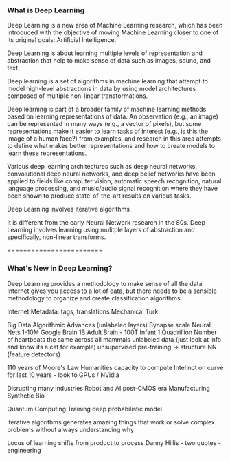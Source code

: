 <h3>What is Deep Learning</h3>

Deep Learning is a new area of Machine Learning research, which has been introduced with the objective of moving Machine Learning closer to one of its original goals: Artificial Intelligence.

Deep Learning is about learning multiple levels of representation and abstraction that help to make sense of data such as images, sound, and text.

Deep learning is a set of algorithms in machine learning that attempt to model high-level abstractions in data by using model architectures composed of multiple non-linear transformations.

Deep learning is part of a broader family of machine learning methods based on learning representations of data. An observation (e.g., an image) can be represented in many ways (e.g., a vector of pixels), but some representations make it easier to learn tasks of interest (e.g., is this the image of a human face?) from examples, and research in this area attempts to define what makes better representations and how to create models to learn these representations.

Various deep learning architectures such as deep neural networks, convolutional deep neural networks, and deep belief networks have been applied to fields like computer vision, automatic speech recognition, natural language processing, and music/audio signal recognition where they have been shown to produce state-of-the-art results on various tasks.

Deep Learning involves iterative algorithms

It is different from the early Neural Network research in the 80s. Deep Learning involves learning using mulitple layers of abstraction and specifically, non-linear transforms.

========================

<h3>What's New in Deep Learning?</h3>

Deep Learning provides a methodology to make sense of all the data 
Internet gives you access to a lot of data, but there needs to be a sensible methodology to organize and create classification algorithms.

Internet 
Metadata: tags, translations
Mechanical Turk
	
Big Data 
Algorithmic Advances 
(unlabeled layers)
Synapse scale 
Neural Nets 1-10M
Google Brain 1B
Adult Brain - 100T
Infant 1 Quadrillion 
Number of heartbeats the same across all mammals 
unlabeled data (just look at info and know its a cat for example)
unsupervised pre-training -> structure NN (feature detectors) 

110 years of Moore's Law
Humanities capacity to compute 
Intel not on curve for last 10 years - look to GPUs / NVidia 

Disrupting many industries 
Robot and AI 
post-CMOS era 
Manufacturing 
Synthetic Bio

Quantum Computing 
Training deep probabilistic model 

iterative algorithms generates amazing things that work or solve complex problems without always understanding why

Locus of learning shifts from product to process
Danny Hillis - two quotes - engineering 
